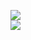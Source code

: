 [![](https://img.shields.io/badge/Made%20With-Github%20Spray-lightgrey.svg?style=for-the-badge&logo=github)](https://github.com/Annihil/github-spray#26260)  
[![](https://i.imgur.com/2DrTn0Z.gif)](https://github.com/Annihil/github-spray)